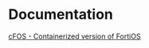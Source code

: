 # Documentation

[cFOS - Containerized version of FortiOS](https://fortinetsecdevops.github.io/technical-recipe-cfos/)
